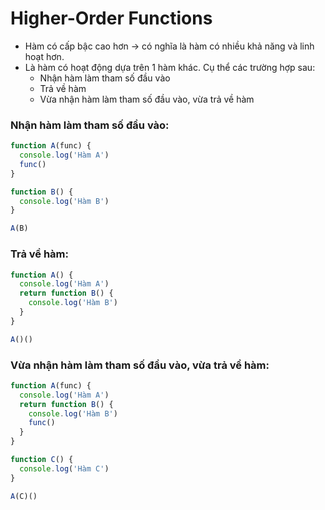 # Higher-Order Functions

- Hàm có cấp bậc cao hơn → có nghĩa là hàm có nhiều khả năng và linh hoạt hơn.
- Là hàm có hoạt động dựa trên 1 hàm khác. Cụ thể các trường hợp sau:
  - Nhận hàm làm tham số đầu vào
  - Trả về hàm
  - Vừa nhận hàm làm tham số đầu vào, vừa trả về hàm

### Nhận hàm làm tham số đầu vào:
```js
function A(func) {
  console.log('Hàm A')
  func()
}

function B() {
  console.log('Hàm B')
}

A(B)
```

### Trả về hàm:
```js
function A() {
  console.log('Hàm A')
  return function B() {
    console.log('Hàm B')
  }
}

A()()
```
### Vừa nhận hàm làm tham số đầu vào, vừa trả về hàm:
```js
function A(func) {
  console.log('Hàm A')
  return function B() {
    console.log('Hàm B')
    func()
  }
}

function C() {
  console.log('Hàm C')
}

A(C)()
```
